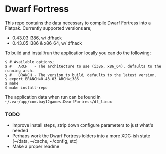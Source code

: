 Dwarf Fortress
====

This repo contains the data necessary to compile Dwarf Fortress into a Flatpak.
Currently supported versions are;

- 0.43.03 i386, w/ dfhack
- 0.43.05 i386 & x86\_64, w/ dfhack

To build and install/run the application locally you can do the following;
```
$ # Available options;
$ #   ARCH   - The architecture to use (i386, x86_64), defaults to the running arch.
$ #   BRANCH - The version to build, defaults to the latest version.
$ export BRANCH=0.43.03 ARCH=i386
$ make 
$ make install-repo
```

The application data when run can be found in `~/.var/app/com.bay12games.DwarfFortress/df_linux`

### TODO

- Improve install steps, strip down configure parameters to just what's needed
- Perhaps work the Dwarf Fortress folders into a more XDG-ish state
  (~/data, ~/cache, ~/config, etc)
- Make a proper readme
